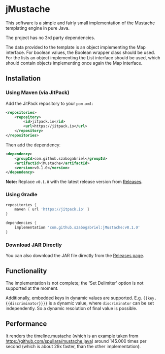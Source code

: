 # jMustache

This software is a simple and fairly small implementation of the Mustache templating engine in pure Java.

The project has no 3rd party dependencies.

The data provided to the template is an object implementing the Map interface. For boolean values, the Boolean wrapper class should be used. For the lists an object implementing the List interface should be used, which should contain objects implementing once again the Map interface.

## Installation

### Using Maven (via JitPack)

Add the JitPack repository to your `pom.xml`:

```xml
<repositories>
    <repository>
        <id>jitpack.io</id>
        <url>https://jitpack.io</url>
    </repository>
</repositories>
```

Then add the dependency:

```xml
<dependency>
    <groupId>com.github.szabogabriel</groupId>
    <artifactId>jMustache</artifactId>
    <version>v0.1.0</version>
</dependency>
```

**Note:** Replace `v0.1.0` with the latest release version from [Releases](https://github.com/szabogabriel/jMustache/releases).

### Using Gradle

```gradle
repositories {
    maven { url 'https://jitpack.io' }
}

dependencies {
    implementation 'com.github.szabogabriel:jMustache:v0.1.0'
}
```

### Download JAR Directly

You can also download the JAR file directly from the [Releases page](https://github.com/szabogabriel/jMustache/releases).

## Functionality

The implementation is not complete; the 'Set Delimiter' option is not supported at the moment.

Additionally, embedded keys in dynamic values are supported. E.g. `{{key.{{discriminator}}}}` is a dynamic value, where `discriminator` can be set independently. So a dynamic resolution of final value is possible.

## Performance

It renders the timeline.mustache (which is an example taken from https://github.com/spullara/mustache.java) around 145.000 times per second (which is about 29x faster, than the other implementation).
